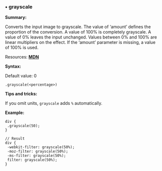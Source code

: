 ### <a name="grayscale"></a> &#8226; grayscale
**Summary:**

Converts the input image to grayscale. The value of ‘amount’ defines the proportion of the conversion. A value of 100% is completely grayscale. A value of 0% leaves the input unchanged. Values between 0% and 100% are linear multipliers on the effect. If the ‘amount’ parameter is missing, a value of 100% is used.

Resources: **<a href="https://developer.mozilla.org/en-US/docs/Web/CSS/filter#grayscale()">MDN</a>**

**Syntax:**

Default value: 0

    .grayscale(<percentage>) 

**Tips and tricks:**

  If you omit units, `grayscale` adds `%` automatically. 
  
**Example:**

    div {
     .grayscale(50);
    }
    
    // Result
    div {
     -webkit-filter: grayscale(50%);
     -moz-filter: grayscale(50%);
     -ms-filter: grayscale(50%);
     filter: grayscale(50%);
    }


